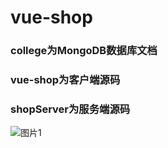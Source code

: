 # vue-shop
### college为MongoDB数据库文档
### vue-shop为客户端源码
### shopServer为服务端源码
![图片1](https://github.com/wanghangcheng/raw/master/ImageRespsitory/image/vue_shop_01.png)
